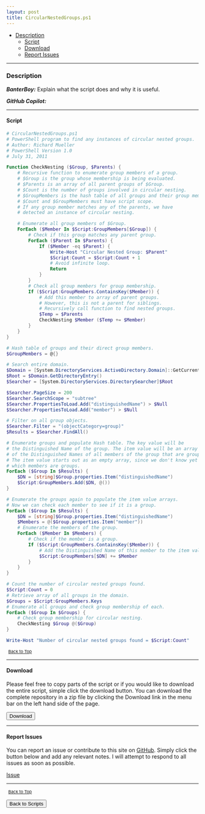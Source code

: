 ```yaml
---
layout: post
title: CircularNestedGroups.ps1
---
```


- [Description](#description)
  - [Script](#script)
  - [Download](#download)
  - [Report Issues](#report-issues)

---

### Description

**_BanterBoy:_** Explain what the script does and why it is useful.

**_GitHub Copilot:_**

---

#### Script

```powershell
# CircularNestedGroups.ps1
# PowerShell program to find any instances of circular nested groups.
# Author: Richard Mueller
# PowerShell Version 1.0
# July 31, 2011

Function CheckNesting ($Group, $Parents) {
    # Recursive function to enumerate group members of a group.
    # $Group is the group whose membership is being evaluated.
    # $Parents is an array of all parent groups of $Group.
    # $Count is the number of groups involved in circular nesting.
    # $GroupMembers is the hash table of all groups and their group members.
    # $Count and $GroupMembers must have script scope.
    # If any group member matches any of the parents, we have
    # detected an instance of circular nesting.

    # Enumerate all group members of $Group.
    ForEach ($Member In $Script:GroupMembers[$Group]) {
        # Check if this group matches any parent group.
        ForEach ($Parent In $Parents) {
            If ($Member -eq $Parent) {
                Write-Host "Circular Nested Group: $Parent"
                $Script:Count = $Script:Count + 1
                # Avoid infinite loop.
                Return
            }
        }
        # Check all group members for group membership.
        If ($Script:GroupMembers.ContainsKey($Member)) {
            # Add this member to array of parent groups.
            # However, this is not a parent for siblings.
            # Recursively call function to find nested groups.
            $Temp = $Parents
            CheckNesting $Member ($Temp += $Member)
        }
    }
}

# Hash table of groups and their direct group members.
$GroupMembers = @{}

# Search entire domain.
$Domain = [System.DirectoryServices.ActiveDirectory.Domain]::GetCurrentDomain()
$Root = $Domain.GetDirectoryEntry()
$Searcher = [System.DirectoryServices.DirectorySearcher]$Root

$Searcher.PageSize = 200
$Searcher.SearchScope = "subtree"
$Searcher.PropertiesToLoad.Add("distinguishedName") > $Null
$Searcher.PropertiesToLoad.Add("member") > $Null

# Filter on all group objects.
$Searcher.Filter = "(objectCategory=group)"
$Results = $Searcher.FindAll()

# Enumerate groups and populate Hash table. The key value will be
# the Distinguished Name of the group. The item value will be an array
# of the Distinguished Names of all members of the group that are groups.
# The item value starts out as an empty array, since we don't know yet
# which members are groups.
ForEach ($Group In $Results) {
    $DN = [string]$Group.properties.Item("distinguishedName")
    $Script:GroupMembers.Add($DN, @())
}

# Enumerate the groups again to populate the item value arrays.
# Now we can check each member to see if it is a group.
ForEach ($Group In $Results) {
    $DN = [string]$Group.properties.Item("distinguishedName")
    $Members = @($Group.properties.Item("member"))
    # Enumerate the members of the group.
    ForEach ($Member In $Members) {
        # Check if the member is a group.
        If ($Script:GroupMembers.ContainsKey($Member)) {
            # Add the Distinguished Name of this member to the item value array.
            $Script:GroupMembers[$DN] += $Member
        }
    }
}

# Count the number of circular nested groups found.
$Script:Count = 0
# Retrieve array of all groups in the domain.
$Groups = $Script:GroupMembers.Keys
# Enumerate all groups and check group membership of each.
ForEach ($Group In $Groups) {
    # Check group membership for circular nesting.
    CheckNesting $Group @($Group)
}

Write-Host "Number of circular nested groups found = $Script:Count"
```

<span style="font-size:11px;"><a href="#"><i class="fas fa-caret-up" aria-hidden="true" style="color: white; margin-right:5px;"></i>Back to Top</a></span>

---

#### Download

Please feel free to copy parts of the script or if you would like to download the entire script, simple click the download button. You can download the complete repository in a zip file by clicking the Download link in the menu bar on the left hand side of the page.

<button class="btn" type="submit" onclick="window.open('/PowerShell/scripts/activeDirectory/CircularNestedGroups.ps1')">
    <i class="fa fa-cloud-download-alt">
    </i>
        Download
</button>

---

#### Report Issues

You can report an issue or contribute to this site on <a href="https://github.com/BanterBoy/scripts-blog/issues">GitHub</a>. Simply click the button below and add any relevant notes. I will attempt to respond to all issues as soon as possible.

<!-- Place this tag where you want the button to render. -->

<a class="github-button" href="https://github.com/BanterBoy/scripts-blog/issues/new?title=CircularNestedGroups.ps1&body=There is a problem with this function. Please find details below." data-show-count="true" aria-label="Issue BanterBoy/scripts-blog on GitHub">Issue</a>

---

<span style="font-size:11px;"><a href="#"><i class="fas fa-caret-up" aria-hidden="true" style="color: white; margin-right:5px;"></i>Back to Top</a></span>

<a href="/menu/_pages/scripts.html">
    <button class="btn">
        <i class='fas fa-reply'>
        </i>
            Back to Scripts
    </button>
</a>

[1]: http://ecotrust-canada.github.io/markdown-toc
[2]: https://github.com/googlearchive/code-prettify
